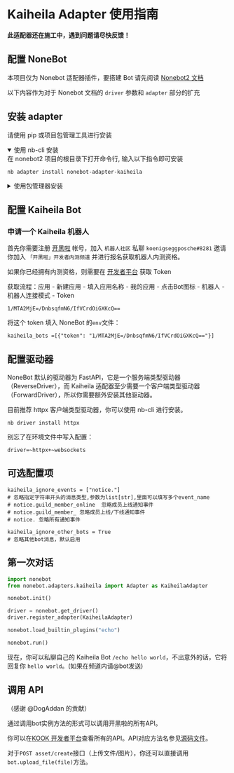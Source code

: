 # Kaiheila Adapter 使用指南

**此适配器还在施工中，遇到问题请尽快反馈！**

## 配置 NoneBot

本项目仅为 Nonebot 适配器插件，要搭建 Bot 请先阅读 [Nonebot2 文档](https://v2.nonebot.dev/)

以下内容作为对于 Nonebot 文档的 `driver` 参数和 `adapter` 部分的扩充

## 安装 adapter
请使用 pip 或项目包管理工具进行安装

<details open>
<summary>使用 nb-cli 安装</summary>
在 nonebot2 项目的根目录下打开命令行, 输入以下指令即可安装

    nb adapter install nonebot-adapter-kaiheila

</details>

<details>
<summary>使用包管理器安装</summary>
在 nonebot2 项目的插件目录下, 打开命令行, 根据你使用的包管理器, 输入相应的安装命令

<details>
<summary>pip</summary>

    pip install nonebot-adapter-kaiheila
</details>
<details>
<summary>pdm</summary>

    pdm add nonebot-adapter-kaiheila
</details>
<details>
<summary>poetry</summary>

    poetry add nonebot-adapter-kaiheila
</details>
<details>
<summary>conda</summary>

    conda install nonebot-adapter-kaiheila
</details>

打开 nonebot2 项目根目录下的 `pyproject.toml` 文件, 在 `[tool.nonebot]` 部分追加写入

    plugins = ["nonebot-adapter-kaiheila"]

</details>

## 配置 Kaiheila Bot

### 申请一个 Kaiheila 机器人

首先你需要注册 [开黑啦](https://www.kaiheila.cn/) 帐号，加入 `机器人社区` 私聊 `koenigseggposche#8281` 邀请你加入 `「开黑啦」开发者内测频道` 并进行报名获取机器人内测资格。

如果你已经拥有内测资格，则需要在 [开发者平台](https://developer.kaiheila.cn/) 获取 Token 

获取流程：应用 - 新建应用 - 填入应用名称 - 我的应用 - 点击Bot图标 - 机器人 - 机器人连接模式 - Token

```plain
1/MTA2MjE=/DnbsqfmN6/IfVCrdOiGXKcQ==
```

将这个 token 填入 NoneBot 的`env`文件：

```dotenv
kaiheila_bots =[{"token": "1/MTA2MjE=/DnbsqfmN6/IfVCrdOiGXKcQ=="}]
```

## 配置驱动器

NoneBot 默认的驱动器为 FastAPI，它是一个服务端类型驱动器（ReverseDriver），而 Kaiheila 适配器至少需要一个客户端类型驱动器（ForwardDriver），所以你需要额外安装其他驱动器。

目前推荐 httpx 客户端类型驱动器，你可以使用 nb-cli 进行安装。

```shell
nb driver install httpx
```

别忘了在环境文件中写入配置：

```dotenv
driver=~httpx+~websockets
```

## 可选配置项
```dotenv
kaiheila_ignore_events = ["notice."]
# 忽略指定字符串开头的消息类型,参数为list[str],里面可以填写多个event_name
# notice.guild_member_online  忽略成员上线通知事件
# notice.guild_member_ 忽略成员上线/下线通知事件
# notice. 忽略所有通知事件

kaiheila_ignore_other_bots = True
# 忽略其他bot消息，默认启用
```

## 第一次对话


```python
import nonebot
from nonebot.adapters.kaiheila import Adapter as KaiheilaAdapter

nonebot.init()

driver = nonebot.get_driver()
driver.register_adapter(KaiheilaAdapter)

nonebot.load_builtin_plugins("echo")

nonebot.run()
```

现在，你可以私聊自己的 Kaiheila Bot `/echo hello world`，不出意外的话，它将回复你 `hello world`。(如果在频道内请@bot发送)


## 调用 API

（感谢 @DogAddan 的贡献）

通过调用bot实例方法的形式可以调用开黑啦的所有API。

你可以在[KOOK 开发者平台](https://developer.kaiheila.cn/doc/intro)查看所有的API。API对应方法名参见[源码文件](https://github.com/Tian-que/nonebot-adapter-kaiheila/blob/master/nonebot/adapters/kaiheila/api/client.pyi)。

对于`POST asset/create`接口（上传文件/图片），你还可以直接调用`bot.upload_file(file)`方法。
